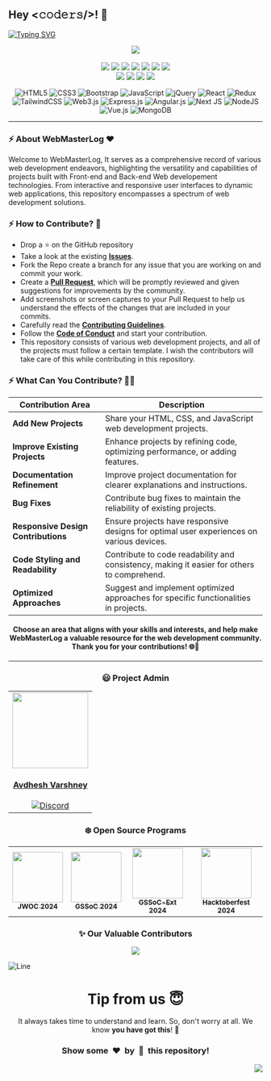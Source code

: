 <h2>Hey <𝚌𝚘𝚍𝚎𝚛𝚜/>! 👋</h2>

[![Typing SVG](https://readme-typing-svg.herokuapp.com?font=Fira+Code&size=60&pause=1000&center=true&vCenter=true&multiline=true&width=1000&height=100&lines=Web+Master+Log)](https://git.io/typing-svg)

<div align="center">
  <p>
    <a href="https://www.buymeacoffee.com/avdheshvarshney">
      <img src="https://img.shields.io/badge/Buy%20Me%20a%20Coffee-ffdd00?style=for-the-badge&logo=buy-me-a-coffee&logoColor=black" />
    </a><br /><br />
    <img src="https://img.shields.io/github/repo-size/Avdhesh-Varshney/WebMasterLog" />
    <img src="https://img.shields.io/github/contributors/Avdhesh-Varshney/WebMasterLog" />
    <img src="https://img.shields.io/github/languages/count/Avdhesh-Varshney/WebMasterLog" />
    <img src="https://img.shields.io/github/stars/Avdhesh-Varshney/WebMasterLog" />
    <img src="https://img.shields.io/github/forks/Avdhesh-Varshney/WebMasterLog" />
    <img src="https://img.shields.io/github/last-commit/Avdhesh-Varshney/WebMasterLog" />
    <img src="https://img.shields.io/github/license/Avdhesh-Varshney/WebMasterLog" />
    <br />
    <img src="https://img.shields.io/github/issues-raw/Avdhesh-Varshney/WebMasterLog" />
    <img src="https://img.shields.io/github/issues-closed-raw/Avdhesh-Varshney/WebMasterLog" />
    <img src="https://img.shields.io/github/issues-pr-raw/Avdhesh-Varshney/WebMasterLog" />
    <img src="https://img.shields.io/github/issues-pr-closed-raw/Avdhesh-Varshney/WebMasterLog" />
  </p>
  <p>

  ![HTML5](https://img.shields.io/badge/html5-%23E34F26.svg?style=for-the-badge&logo=html5&logoColor=white)
  ![CSS3](https://img.shields.io/badge/css3-%231572B6.svg?style=for-the-badge&logo=css3&logoColor=white)
  ![Bootstrap](https://img.shields.io/badge/bootstrap-%238511FA.svg?style=for-the-badge&logo=bootstrap&logoColor=white)
  ![JavaScript](https://img.shields.io/badge/javascript-%23323330.svg?style=for-the-badge&logo=javascript&logoColor=%23F7DF1E)
  ![jQuery](https://img.shields.io/badge/jquery-%230769AD.svg?style=for-the-badge&logo=jquery&logoColor=white)
  ![React](https://img.shields.io/badge/react-%2320232a.svg?style=for-the-badge&logo=react&logoColor=%2361DAFB)
  ![Redux](https://img.shields.io/badge/redux-%23593d88.svg?style=for-the-badge&logo=redux&logoColor=white)
  ![TailwindCSS](https://img.shields.io/badge/tailwindcss-%2338B2AC.svg?style=for-the-badge&logo=tailwind-css&logoColor=white)
  ![Web3.js](https://img.shields.io/badge/web3.js-F16822?style=for-the-badge&logo=web3.js&logoColor=white)
  ![Express.js](https://img.shields.io/badge/express.js-%23404d59.svg?style=for-the-badge&logo=express&logoColor=%2361DAFB)
  ![Angular.js](https://img.shields.io/badge/angular.js-%23E23237.svg?style=for-the-badge&logo=angularjs&logoColor=white)
  ![Next JS](https://img.shields.io/badge/Next-black?style=for-the-badge&logo=next.js&logoColor=white)
  ![NodeJS](https://img.shields.io/badge/node.js-6DA55F?style=for-the-badge&logo=node.js&logoColor=white)
  ![Vue.js](https://img.shields.io/badge/vuejs-%2335495e.svg?style=for-the-badge&logo=vuedotjs&logoColor=%234FC08D)
  ![MongoDB](https://img.shields.io/badge/MongoDB-%234ea94b.svg?style=for-the-badge&logo=mongodb&logoColor=white)
  </p>

</div>

---

### :zap: About WebMasterLog ❤️

Welcome to WebMasterLog, It serves as a comprehensive record of various web development endeavors, highlighting the versatility and capabilities of projects built with Front-end and Back-end Web developement technologies. From interactive and responsive user interfaces to dynamic web applications, this repository encompasses a spectrum of web development solutions.

### :zap: How to Contribute? 🤔

- Drop a ⭐ on the GitHub repository
- Take a look at the existing [**Issues**](https://github.com/Avdhesh-Varshney/WebMasterLog/issues). 
- Fork the Repo create a branch for any issue that you are working on and commit your work.
- Create a [**Pull Request**](https://github.com/Avdhesh-Varshney/WebMasterLog/pulls), which will be promptly reviewed and given suggestions for improvements by the community.
- Add screenshots or screen captures to your Pull Request to help us understand the effects of the changes that are included in your commits.
- Carefully read the [**Contributing Guidelines**](https://github.com/Avdhesh-Varshney/WebMasterLog/blob/main/CONTRIBUTING.md).
- Follow the [**Code of Conduct**](https://github.com/Avdhesh-Varshney/WebMasterLog/blob/main/CODE_OF_CONDUCT.md) and start your contribution.
- This repository consists of various web development projects, and all of the projects must follow a certain template. I wish the contributors will take care of this while contributing in this repository.

### :zap: What Can You Contribute? 👩‍💻

<div align="center">

| **Contribution Area**               | **Description**                                                                            |
| ----------------------------------- | ------------------------------------------------------------------------------------------ |
| **Add New Projects**                | Share your HTML, CSS, and JavaScript web development projects.                             |
| **Improve Existing Projects**       | Enhance projects by refining code, optimizing performance, or adding features.             |
| **Documentation Refinement**        | Improve project documentation for clearer explanations and instructions.                   |
| **Bug Fixes**                       | Contribute bug fixes to maintain the reliability of existing projects.                     |
| **Responsive Design Contributions** | Ensure projects have responsive designs for optimal user experiences on various devices.   |
| **Code Styling and Readability**    | Contribute to code readability and consistency, making it easier for others to comprehend. |
| **Optimized Approaches**            | Suggest and implement optimized approaches for specific functionalities in projects.       |

#### Choose an area that aligns with your skills and interests, and help make WebMasterLog a valuable resource for the web development community. Thank you for your contributions! 🌐🚀
</div>

---

<div align="center">

### 😃 Project Admin

<table>
  <tr>
    <td align="center">
      <a href="https://github.com/Avdhesh-Varshney">
        <img src="https://avatars.githubusercontent.com/u/114330097?v=4" width=150px height=150px />
      </a></br> 
      <h4 style="color:red;"><a href="https://github.com/Avdhesh-Varshney/WebMasterLog/discussions">Avdhesh Varshney</a></h4>
      <a href="https://discord.gg/tSqtvHUJzE">
        <img src="https://img.shields.io/badge/Discord-%235865F2.svg?style=for-the-badge&logo=discord&logoColor=white" alt="Discord" />
      </a>
    </td>
  </tr>
</table>

### ❄️ Open Source Programs

<table>
  <tr>
    <td align="center">
     <a href="https://www.jwoc.tech/">
      <img src="https://github.com/Avdhesh-Varshney/WebMasterLog/assets/114330097/9a1577ad-a9b7-4e55-8be6-633e78a0b7ef" height=100px /><br />
      <sub><b>JWOC 2024</b></sub>
     </a>
    </td>
    <td align="center">
     <a href="https://gssoc.girlscript.tech/">
      <img src="https://github.com/user-attachments/assets/c464f695-d0b9-4fc1-9c7c-add9e19d9167" height=100px /><br />
      <sub><b>GSSoC 2024</b></sub>
     </a>
    </td>
    <td align="center">
     <a href="https://gssoc.girlscript.tech/">
      <img src="https://github.com/user-attachments/assets/c464f695-d0b9-4fc1-9c7c-add9e19d9167" height=100px /><br />
      <sub><b>GSSoC-Ext 2024</b></sub>
     </a>
    </td>
    <td align="center">
     <a href="https://hacktoberfest.com/">
      <img src="https://github.com/user-attachments/assets/ff164f5c-d294-4af0-a77b-c19e78685c47" height=100px /><br />
      <sub><b>Hacktoberfest 2024</b></sub>
     </a>
    </td>
  </tr>
</table>

### ✨ Our Valuable Contributors

<a href="https://github.com/Avdhesh-Varshney/WebMasterLog/graphs/contributors">
  <img src="https://contrib.rocks/image?repo=Avdhesh-Varshney/WebMasterLog&&max=1000" />
</a>

</div>

![Line](https://github.com/Avdhesh-Varshney/WebMasterLog/assets/114330097/4b78510f-a941-45f8-a9d5-80ed0705e847)

<div align="center">
  <h1>Tip from us 😇</h1>
  <p>It always takes time to understand and learn. So, don't worry at all. We know <b>you have got this</b>! 💪</p>
  <h3>Show some &nbsp;❤️&nbsp; by &nbsp;🌟&nbsp; this repository!</h3>
</div>

<a href="#top"><img src="https://img.shields.io/badge/⬆-Back%20to%20Top-red?style=for-the-badge" align="right"/></a>
